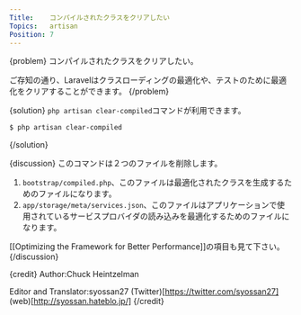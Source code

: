 ```yaml
---
Title:    コンパイルされたクラスをクリアしたい
Topics:   artisan
Position: 7
---
```


{problem}
コンパイルされたクラスをクリアしたい。

ご存知の通り、Laravelはクラスローディングの最適化や、テストのために最適化をクリアすることができます。
{/problem}

{solution}
`php artisan clear-compiled`コマンドが利用できます。

```bash
$ php artisan clear-compiled
```
{/solution}

{discussion}
このコマンドは２つのファイルを削除します。

1. `bootstrap/compiled.php`、このファイルは最適化されたクラスを生成するためのファイルになります。
2. `app/storage/meta/services.json`、このファイルはアプリケーションで使用されているサービスプロバイダの読み込みを最適化するためのファイルになります。

[[Optimizing the Framework for Better Performance]]の項目も見て下さい。
{/discussion}

{credit}
Author:Chuck Heintzelman

Editor and Translator:syossan27
(Twitter)[https://twitter.com/syossan27]
(web)[http://syossan.hateblo.jp/]
{/credit}
